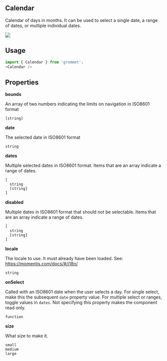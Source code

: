## Calendar
Calendar of days in months.
      It can be used to select a single date, a range of dates, or multiple
      individual dates.

[![](https://codesandbox.io/static/img/play-codesandbox.svg)](https://codesandbox.io/s/github/grommet/grommet-site?initialpath=calendar&amp;module=%2Fscreens%2FCalendar.js)
## Usage

```javascript
import { Calendar } from 'grommet';
<Calendar />
```

## Properties

**bounds**

An array of two numbers indicating the limits on
        navigation in ISO8601 format

```
[string]
```

**date**

The selected date in ISO8601 format

```
string
```

**dates**

Multiple selected dates in ISO8601 format.
      Items that are an array indicate a range of dates.

```
[
  string
  [string]
]
```

**disabled**

Multiple dates in ISO8601 format that should not be
        selectable. Items that are an array indicate a range of dates.

```
[
  string
  [string]
]
```

**locale**

The locale to use. It must already
      have been loaded. See: https://momentjs.com/docs/#/i18n/

```
string
```

**onSelect**

Called with an ISO8601 date when
      the user selects a day.
      For single select, make this the subsequent `date` property value.
      For multiple select or ranges, toggle values in `dates`.
      Not specifying this property makes the component read only.

```
function
```

**size**

What size to make it.

```
small
medium
large
```
  